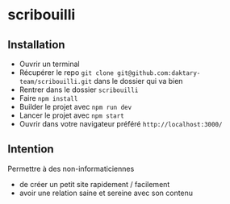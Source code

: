 # scribouilli

## Installation
- Ouvrir un terminal
- Récupérer le repo `git clone git@github.com:daktary-team/scribouilli.git` dans le dossier qui va bien
- Rentrer dans le dossier `scribouilli`
- Faire `npm install`
- Builder le projet avec `npm run dev`
- Lancer le projet avec `npm start`
- Ouvrir dans votre navigateur préféré `http://localhost:3000/`

## Intention 
Permettre à des non-informaticiennes 
- de créer un petit site rapidement / facilement 
- avoir une relation saine et sereine avec son contenu